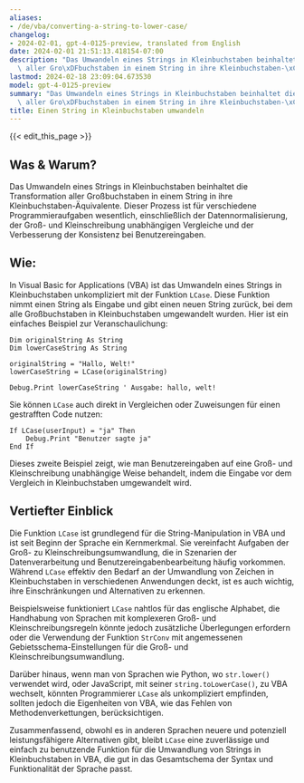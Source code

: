 ```yaml
---
aliases:
- /de/vba/converting-a-string-to-lower-case/
changelog:
- 2024-02-01, gpt-4-0125-preview, translated from English
date: 2024-02-01 21:51:13.418154-07:00
description: "Das Umwandeln eines Strings in Kleinbuchstaben beinhaltet die Transformation\
  \ aller Gro\xDFbuchstaben in einem String in ihre Kleinbuchstaben-\xC4quivalente.\u2026"
lastmod: 2024-02-18 23:09:04.673530
model: gpt-4-0125-preview
summary: "Das Umwandeln eines Strings in Kleinbuchstaben beinhaltet die Transformation\
  \ aller Gro\xDFbuchstaben in einem String in ihre Kleinbuchstaben-\xC4quivalente.\u2026"
title: Einen String in Kleinbuchstaben umwandeln
---
```


{{< edit_this_page >}}

## Was & Warum?

Das Umwandeln eines Strings in Kleinbuchstaben beinhaltet die Transformation aller Großbuchstaben in einem String in ihre Kleinbuchstaben-Äquivalente. Dieser Prozess ist für verschiedene Programmieraufgaben wesentlich, einschließlich der Datennormalisierung, der Groß- und Kleinschreibung unabhängigen Vergleiche und der Verbesserung der Konsistenz bei Benutzereingaben.

## Wie:

In Visual Basic for Applications (VBA) ist das Umwandeln eines Strings in Kleinbuchstaben unkompliziert mit der Funktion `LCase`. Diese Funktion nimmt einen String als Eingabe und gibt einen neuen String zurück, bei dem alle Großbuchstaben in Kleinbuchstaben umgewandelt wurden. Hier ist ein einfaches Beispiel zur Veranschaulichung:

```basic
Dim originalString As String
Dim lowerCaseString As String

originalString = "Hallo, Welt!"
lowerCaseString = LCase(originalString)

Debug.Print lowerCaseString ' Ausgabe: hallo, welt!
```

Sie können `LCase` auch direkt in Vergleichen oder Zuweisungen für einen gestrafften Code nutzen:

```basic
If LCase(userInput) = "ja" Then
    Debug.Print "Benutzer sagte ja"
End If
```

Dieses zweite Beispiel zeigt, wie man Benutzereingaben auf eine Groß- und Kleinschreibung unabhängige Weise behandelt, indem die Eingabe vor dem Vergleich in Kleinbuchstaben umgewandelt wird.

## Vertiefter Einblick

Die Funktion `LCase` ist grundlegend für die String-Manipulation in VBA und ist seit Beginn der Sprache ein Kernmerkmal. Sie vereinfacht Aufgaben der Groß- zu Kleinschreibungsumwandlung, die in Szenarien der Datenverarbeitung und Benutzereingabenbearbeitung häufig vorkommen. Während `LCase` effektiv den Bedarf an der Umwandlung von Zeichen in Kleinbuchstaben in verschiedenen Anwendungen deckt, ist es auch wichtig, ihre Einschränkungen und Alternativen zu erkennen.

Beispielsweise funktioniert `LCase` nahtlos für das englische Alphabet, die Handhabung von Sprachen mit komplexeren Groß- und Kleinschreibungsregeln könnte jedoch zusätzliche Überlegungen erfordern oder die Verwendung der Funktion `StrConv` mit angemessenen Gebietsschema-Einstellungen für die Groß- und Kleinschreibungsumwandlung.

Darüber hinaus, wenn man von Sprachen wie Python, wo `str.lower()` verwendet wird, oder JavaScript, mit seiner `string.toLowerCase()`, zu VBA wechselt, könnten Programmierer `LCase` als unkompliziert empfinden, sollten jedoch die Eigenheiten von VBA, wie das Fehlen von Methodenverkettungen, berücksichtigen.

Zusammenfassend, obwohl es in anderen Sprachen neuere und potenziell leistungsfähigere Alternativen gibt, bleibt `LCase` eine zuverlässige und einfach zu benutzende Funktion für die Umwandlung von Strings in Kleinbuchstaben in VBA, die gut in das Gesamtschema der Syntax und Funktionalität der Sprache passt.

